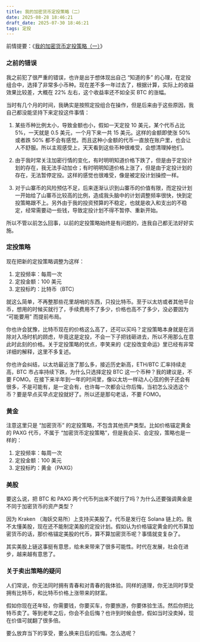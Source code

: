 ```yaml
---
title: 我的加密货币定投策略（二）
date: 2025-08-28 18:46:21
draft_date: 2025-07-30 18:46:21
tags: 定投
---
```


前情提要：《[我的加密货币定投策略（一）](/2024/08/28/我的加密货币定投策略（一）/)》

### 之前的错误

我之前犯了很严重的错误，也许是出于想体现出自己 “知道的多” 的心理，在定投组合中，选择了非常多小币种。现在差不多一年过去了，根据计算，实际上的收益效果比较差，大概在 22% 左右，这个收益率还不如全买 BTC 的涨幅。

当时有几个月的时间，我确实是按照定投组合在操作，但是后来由于这些原因，我自己都没能坚持下来定投这件事情：

1. 某些币种比例太小，导致金额也小，假如一天定投 10 美元，某个代币占比 5%，一天就是 0.5 美元，一个月下来一共 15 美元。这样的金额即使涨 50% 或者跌 50% 都不会有感觉。而且这种小金额的代币一直放在账户里，也会让人不舒服。所以主观感受上，天天看到这些币种很难受，会想清理掉他们。

2. 由于我时常关注加密行情的变化，有时明明知道价格下跌了，但是由于定投计划的存在，我无法手动加仓；有时明明知道价格上涨了，但是由于定投计划的存在，无法暂停定投。这样的感觉也很难受，像是被定投计划操控一样。

3. 对于山寨币的风险预估不足，后来逐渐认识到山寨币的价值有限，而定投计划一开始给了山寨币比较高的比例，造成我头脑中的计划调整频率很快，快到定投策略跟不上。另外由于我的投资预算的不稳定，也就是收入和支出的不稳定，经常需要动一些钱，导致定投计划不得不暂停、重新开始。

所以不管以前怎么回事，以前的定投策略始终是有问题的，连我自己都无法好好实施。

### 定投策略

现在把新的定投策略调整为这样：

1. 定投频率：每周一次
2. 定投金额：100 美元
3. 定投标旳：比特币（BTC）

就这么简单，不再整那些花里胡哨的东西，只投比特币。至于以太坊或者其他平台币，想用的时候买就行了，手续费用不了多少，价格也高不了多少，没必要因为 “可能要用” 而提前布局。

你也许会犹豫，比特币现在的价格这么高了，还可以买吗？定投策略本身就是在消除对入场时机的顾虑，毕竟这是定投，不会一下子把钱砸进去，所以不用那么在意此时此刻的价格。关于定投策略的优点，李笑来的《定投改变命运》里已经有非常详细的解释，这里不多复述。

你也许会纠结，以太坊最近涨了那么多，接近历史新高，ETH/BTC 汇率持续走高，BTC 市占率持续下跌，为什么只选择定投 BTC 这一个币种？我的建议是，不要 FOMO。在接下来半年到一年的时间里，像以太坊一样动人心弦的例子还会有很多，不是可能有，是一定会有，也许每一次都会让你后悔，当初怎么没选这个币？要是早点买早点定投就好了。所以还是那句老话，不要 FOMO。

### 黄金

注意这里只是 “加密货币” 的定投策略，不包含其他资产类型。比如价格锚定黄金的 PAXG 代币，不属于 “加密货币定投策略”，但是我会买、会定投，策略也是一样的：

1. 定投频率：每周一次
2. 定投金额：100 美元
3. 定投标旳：黄金（PAXG）

### 美股

要这么说，把 BTC 和 PAXG 两个代币列出来不就行了吗？为什么还要强调黄金是不同于加密货币的资产类型？

因为 Kraken （海妖交易所）上支持买美股了。代币是发行在 Solana 链上的。我不太懂美股，现在还不能制定美股的定投计划。假如认为价格锚定黄金的代币算加密货币的话，那价格锚定美股的代币，算不算加密货币呢？事情就变复杂了。

其实美股上链这事挺有意思，给未来带来了很多可能性。时代在发展，社会在进步，越来越有意思了。

### 关于卖出策略的疑问

人们常说，你无法同时拥有青春和对青春的我体验。同样的道理，你无法同时享受拥有比特币，和比特币价格上涨带来的财富。

假如你现在还年轻，你需要钱，你要买车，你要旅游，你要体验生活。然后你把比特币卖了。等到老年之后，你会不会后悔？也许到时候会想，假如当时没卖掉，现在价值可就翻了很多倍。

要么放弃当下的享受，要么换来日后的后悔。怎么选呢？
